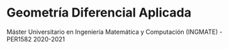 # Geometría Diferencial Aplicada 
Máster Universitario en Ingeniería Matemática y Computación (INGMATE) - PER1582 2020-2021
